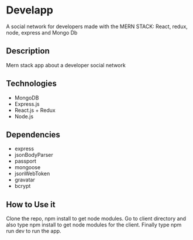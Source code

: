 # Develapp

A social network for developers made with the MERN STACK: React, redux, node, express and Mongo Db

## Description

Mern stack app about a developer social network

## Technologies

- MongoDB
- Express.js
- React.js + Redux
- Node.js

## Dependencies

- express
- jsonBodyParser
- passport
- mongoose
- jsonWebToken
- gravatar
- bcrypt

## How to Use it

Clone the repo, npm install to get node modules. Go to client directory and also type npm install to get node modules for the client.
Finally type npm run dev to run the app.
